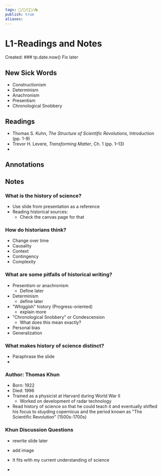 ```yaml
---
tags: 🧠️/📝️/👨‍🏫/📥️
publish: true
aliases: 
---
```

# L1-Readings and Notes
Created: ### tp.date.now() Fix later


## New Sick Words
* Constructionism
* Determinism
* Anachronism
* Presentism
* Chronological Snobbery
## Readings
* Thomas S. Kuhn, _The Structure of Scientific Revolutions_, Introduction (pp. 1-9)
* Trevor H. Levere, _Transforming Matter_, Ch. 1 (pp. 1–13)
* 
## Annotations

## Notes
### What is the history of science?
* Use slide from presentation as a reference
* Reading historical sources:
	* Check the canvas page for that

### How do historians think?
* Change over time
* Causality
* Context
* Contingency
* Complexity

### What are some pitfalls of historical writing?
* Presentism or anachronism
	* Define later
* Determinism
	*  define later
* "Whiggish" history (Progress-oriented)
	* explain more
* "Chronological Snobbery" or Condescension
	* What does this mean exactly? 
* Personal bias
* Generalization

### What makes history of science distinct?
* Paraphrase the slide
* 

### Author: Thomas Khun
* Born: 1922
* Died: 1996
* Trained as a physicist at Harvard during World War II
	* Worked on development of radar technology
* Read history of science so that he could teach it and eventually shifted his focus to stuyding copernicus and the period known as "The Scientific Revolution" (1500s-1700s)

### Khun Discussion Questions
* rewrite slide later
* add image

* It fits with my current understanding of science
* 